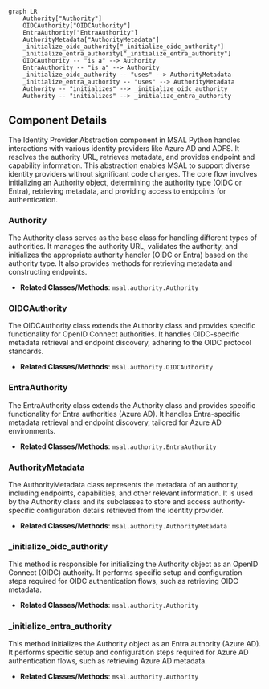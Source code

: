 ```mermaid
graph LR
    Authority["Authority"]
    OIDCAuthority["OIDCAuthority"]
    EntraAuthority["EntraAuthority"]
    AuthorityMetadata["AuthorityMetadata"]
    _initialize_oidc_authority["_initialize_oidc_authority"]
    _initialize_entra_authority["_initialize_entra_authority"]
    OIDCAuthority -- "is a" --> Authority
    EntraAuthority -- "is a" --> Authority
    _initialize_oidc_authority -- "uses" --> AuthorityMetadata
    _initialize_entra_authority -- "uses" --> AuthorityMetadata
    Authority -- "initializes" --> _initialize_oidc_authority
    Authority -- "initializes" --> _initialize_entra_authority
```

## Component Details

The Identity Provider Abstraction component in MSAL Python handles interactions with various identity providers like Azure AD and ADFS. It resolves the authority URL, retrieves metadata, and provides endpoint and capability information. This abstraction enables MSAL to support diverse identity providers without significant code changes. The core flow involves initializing an Authority object, determining the authority type (OIDC or Entra), retrieving metadata, and providing access to endpoints for authentication.

### Authority
The Authority class serves as the base class for handling different types of authorities. It manages the authority URL, validates the authority, and initializes the appropriate authority handler (OIDC or Entra) based on the authority type. It also provides methods for retrieving metadata and constructing endpoints.
- **Related Classes/Methods**: `msal.authority.Authority`

### OIDCAuthority
The OIDCAuthority class extends the Authority class and provides specific functionality for OpenID Connect authorities. It handles OIDC-specific metadata retrieval and endpoint discovery, adhering to the OIDC protocol standards.
- **Related Classes/Methods**: `msal.authority.OIDCAuthority`

### EntraAuthority
The EntraAuthority class extends the Authority class and provides specific functionality for Entra authorities (Azure AD). It handles Entra-specific metadata retrieval and endpoint discovery, tailored for Azure AD environments.
- **Related Classes/Methods**: `msal.authority.EntraAuthority`

### AuthorityMetadata
The AuthorityMetadata class represents the metadata of an authority, including endpoints, capabilities, and other relevant information. It is used by the Authority class and its subclasses to store and access authority-specific configuration details retrieved from the identity provider.
- **Related Classes/Methods**: `msal.authority.AuthorityMetadata`

### _initialize_oidc_authority
This method is responsible for initializing the Authority object as an OpenID Connect (OIDC) authority. It performs specific setup and configuration steps required for OIDC authentication flows, such as retrieving OIDC metadata.
- **Related Classes/Methods**: `msal.authority.Authority`

### _initialize_entra_authority
This method initializes the Authority object as an Entra authority (Azure AD). It performs specific setup and configuration steps required for Azure AD authentication flows, such as retrieving Azure AD metadata.
- **Related Classes/Methods**: `msal.authority.Authority`
